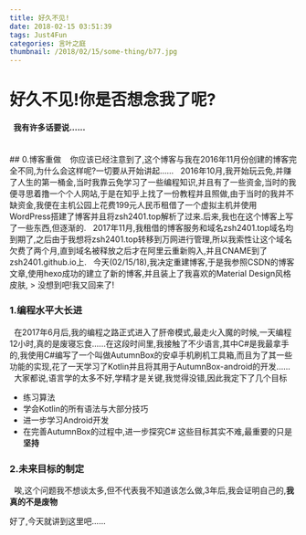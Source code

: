 ```yaml
---
title: 好久不见!
date: 2018-02-15 03:51:39
tags: Just4Fun
categories: 言叶之庭
thumbnail: /2018/02/15/some-thing/b77.jpg
---
```

# 好久不见!你是否想念我了呢?
#### &nbsp;&nbsp;我有许多话要说......
<br>
## 0.博客重做
&nbsp;&nbsp; 你应该已经注意到了,这个博客与我在2016年11月份创建的博客完全不同,为什么会这样呢?一切要从开始讲起......
&nbsp;&nbsp;2016年10月,我开始玩云免,并赚了人生的第一桶金,当时我靠云免学习了一些编程知识,并且有了一些资金,当时的我便寻思着撸一个个人网站,于是在知乎上找了一份教程并且照做,由于当时的我并不缺资金,我便在主机公园上花费199元人民币租借了一个虚拟主机并使用WordPress搭建了博客并且将zsh2401.top解析了过来.后来,我也在这个博客上写了一些东西,但逐渐的.
&nbsp;&nbsp;2017年11月,我租借的博客服务和域名zsh2401.top域名均到期了,之后由于我想将zsh2401.top转移到万网进行管理,所以我索性让这个域名欠费了两个月,直到域名被释放之后才在阿里云重新购入,并且CNAME到了zsh2401.github.io上.
&nbsp;&nbsp;今天(02/15/18),我决定重建博客,于是我参照CSDN的博客文章,使用hexo成功的建立了新的博客,并且装上了我喜欢的Material Design风格皮肤,
> 没想到吧!我又回来了!

### 1.编程水平大长进
&nbsp;&nbsp;在2017年6月后,我的编程之路正式进入了肝帝模式,最走火入魔的时候,一天编程12小时,真的是废寝忘食......在这段时间里,我接触了不少语言,其中C#是我最拿手的,我使用C#编写了一个叫做AutumnBox的安卓手机刷机工具箱,而且为了其一些功能的实现,花了一天学习了Kotlin并且将其用于AutumnBox-android的开发......
&nbsp;&nbsp;大家都说,语言学的太多不好,学精才是关键,我觉得没错,因此我定下了几个目标
- 练习算法
- 学会Kotlin的所有语法与大部分技巧
- 进一步学习Android开发
- 在完善AutumnBox的过程中,进一步探究C#
这些目标其实不难,最重要的只是**坚持**

### 2.未来目标的制定
&nbsp;&nbsp;唉,这个问题我不想谈太多,但不代表我不知道该怎么做,3年后,我会证明自己的,**我真的不是废物**

好了,今天就讲到这里吧......
